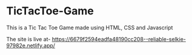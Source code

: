 # TicTacToe-Game
This is a Tic Tac Toe Game made using HTML, CSS and Javascript

The site is live at- https://6679f2594eadfa48190cc208--reliable-selkie-97982e.netlify.app/
